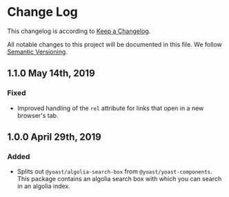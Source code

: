 # Change Log

This changelog is according to [Keep a Changelog](http://keepachangelog.com).

All notable changes to this project will be documented in this file.
We follow [Semantic Versioning](http://semver.org/).


## 1.1.0 May 14th, 2019
### Fixed
* Improved handling of the `rel` attribute for links that open in a new browser's tab.

## 1.0.0 April 29th, 2019
### Added
* Splits out `@yoast/algolia-search-box` from `@yoast/yoast-components`. This package contains an algolia search box with which you can search in an algolia index.